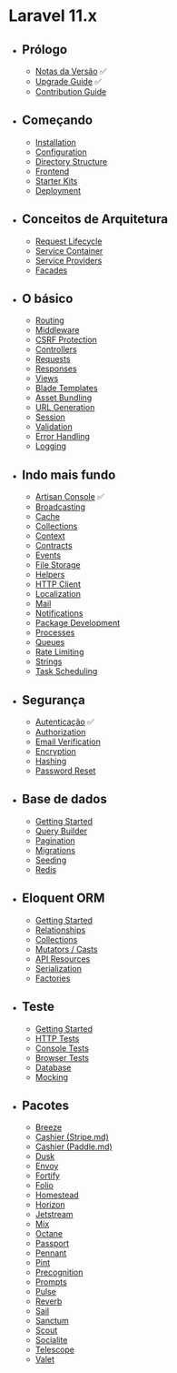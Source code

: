 # Laravel 11.x
- ## Prólogo
    - [Notas da Versão](/src/docs/releases.md) ✅
    - [Upgrade Guide](/src/docs/upgrade.md) ✅
    - [Contribution Guide](/src/docs/contributions.md)
- ## Começando
    - [Installation](/src/docs/installation.md)
    - [Configuration](/src/docs/configuration.md)
    - [Directory Structure](/src/docs/structure.md)
    - [Frontend](/src/docs/frontend.md)
    - [Starter Kits](/src/docs/starter-kits.md)
    - [Deployment](/src/docs/deployment.md)
- ## Conceitos de Arquitetura
    - [Request Lifecycle](/src/docs/lifecycle.md)
    - [Service Container](/src/docs/container.md)
    - [Service Providers](/src/docs/providers.md)
    - [Facades](/src/docs/facades.md)
- ## O básico
    - [Routing](/src/docs/routing.md)
    - [Middleware](/src/docs/middleware.md)
    - [CSRF Protection](/src/docs/csrf.md)
    - [Controllers](/src/docs/controllers.md)
    - [Requests](/src/docs/requests.md)
    - [Responses](/src/docs/responses.md)
    - [Views](/src/docs/views.md)
    - [Blade Templates](/src/docs/blade.md)
    - [Asset Bundling](/src/docs/vite.md)
    - [URL Generation](/src/docs/urls.md)
    - [Session](/src/docs/session.md)
    - [Validation](/src/docs/validation.md)
    - [Error Handling](/src/docs/errors.md)
    - [Logging](/src/docs/logging.md)
- ## Indo mais fundo
    - [Artisan Console](/src/docs/artisan.md) ✅
    - [Broadcasting](/src/docs/broadcasting.md)
    - [Cache](/src/docs/cache.md)
    - [Collections](/src/docs/collections.md)
    - [Context](/src/docs/context.md)
    - [Contracts](/src/docs/contracts.md)
    - [Events](/src/docs/events.md)
    - [File Storage](/src/docs/filesystem.md)
    - [Helpers](/src/docs/helpers.md)
    - [HTTP Client](/src/docs/http-client.md)
    - [Localization](/src/docs/localization.md)
    - [Mail](/src/docs/mail.md)
    - [Notifications](/src/docs/notifications.md)
    - [Package Development](/src/docs/packages.md)
    - [Processes](/src/docs/processes.md)
    - [Queues](/src/docs/queues.md)
    - [Rate Limiting](/src/docs/rate-limiting.md)
    - [Strings](/src/docs/strings.md)
    - [Task Scheduling](/src/docs/scheduling.md)
- ## Segurança
    - [Autenticação](/src/docs/authentication.md) ✅
    - [Authorization](/src/docs/authorization.md)
    - [Email Verification](/src/docs/verification.md)
    - [Encryption](/src/docs/encryption.md)
    - [Hashing](/src/docs/hashing.md)
    - [Password Reset](/src/docs/passwords.md)
- ## Base de dados
    - [Getting Started](/src/docs/database.md)
    - [Query Builder](/src/docs/queries.md)
    - [Pagination](/src/docs/pagination.md)
    - [Migrations](/src/docs/migrations.md)
    - [Seeding](/src/docs/seeding.md)
    - [Redis](/src/docs/redis.md)
- ## Eloquent ORM
    - [Getting Started](/src/docs/eloquent.md)
    - [Relationships](/src/docs/eloquent-relationships.md)
    - [Collections](/src/docs/eloquent-collections.md)
    - [Mutators / Casts](/src/docs/eloquent-mutators.md)
    - [API Resources](/src/docs/eloquent-resources.md)
    - [Serialization](/src/docs/eloquent-serialization.md)
    - [Factories](/src/docs/eloquent-factories.md)
- ## Teste
    - [Getting Started](/src/docs/testing.md)
    - [HTTP Tests](/src/docs/http-tests.md)
    - [Console Tests](/src/docs/console-tests.md)
    - [Browser Tests](/src/docs/dusk.md)
    - [Database](/src/docs/database-testing.md)
    - [Mocking](/src/docs/mocking.md)
- ## Pacotes
    - [Breeze](/src/docs/starter-kits#laravel-breeze.md)
    - [Cashier (Stripe.md)](/src/docs/billing.md)
    - [Cashier (Paddle.md)](/src/docs/cashier-paddle.md)
    - [Dusk](/src/docs/dusk.md)
    - [Envoy](/src/docs/envoy.md)
    - [Fortify](/src/docs/fortify.md)
    - [Folio](/src/docs/folio.md)
    - [Homestead](/src/docs/homestead.md)
    - [Horizon](/src/docs/horizon.md)
    - [Jetstream](https://jetstream.laravel.com.md)
    - [Mix](/src/docs/mix.md)
    - [Octane](/src/docs/octane.md)
    - [Passport](/src/docs/passport.md)
    - [Pennant](/src/docs/pennant.md)
    - [Pint](/src/docs/pint.md)
    - [Precognition](/src/docs/precognition.md)
    - [Prompts](/src/docs/prompts.md)
    - [Pulse](/src/docs/pulse.md)
    - [Reverb](/src/docs/reverb.md)
    - [Sail](/src/docs/sail.md)
    - [Sanctum](/src/docs/sanctum.md)
    - [Scout](/src/docs/scout.md)
    - [Socialite](/src/docs/socialite.md)
    - [Telescope](/src/docs/telescope.md)
    - [Valet](/src/docs/valet.md)